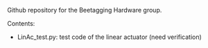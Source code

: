 Github repository for the Beetagging Hardware group.

Contents:
- LinAc_test.py: test code of the linear actuator (need verification)
